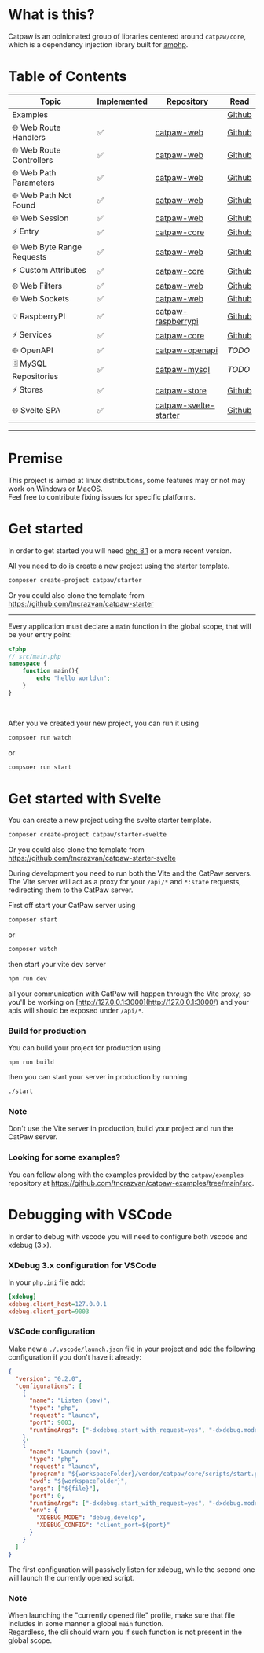 # What is this?

Catpaw is an opinionated group of libraries centered around `catpaw/core`, which is a dependency injection library built for [amphp](https://amphp.org/).

# Table of Contents

| Topic                      | Implemented | Repository                                                            | Read                                       |
|----------------------------|-------------|-----------------------------------------------------------------------|--------------------------------------------|
| Examples                   |             |                                                                       | [Github](https://github.com/tncrazvan/catpaw-examples/tree/main/src)                |
| 🌐 Web Route Handlers      | ✅           | [catpaw-web](https://github.com/tncrazvan/catpaw-web)                 | [Github](./docs/1.WebRouteHandlers.md)     |
| 🌐 Web Route Controllers   | ✅           | [catpaw-web](https://github.com/tncrazvan/catpaw-web)                 | [Github](./docs/14.WebRouteControllers.md) |
| 🌐 Web Path Parameters     | ✅           | [catpaw-web](https://github.com/tncrazvan/catpaw-web)                 | [Github](./docs/2.WebPathParameters.md)    |
| 🌐 Web Path Not Found      | ✅           | [catpaw-web](https://github.com/tncrazvan/catpaw-web)                 | [Github](./docs/3.WebPathNotFound.md)      |
| 🌐 Web Session             | ✅           | [catpaw-web](https://github.com/tncrazvan/catpaw-web)                 | [Github](./docs/4.WebSession.md)           |
| ⚡ Entry                    | ✅           | [catpaw-core](https://github.com/tncrazvan/catpaw-core)               | [Github](./docs/5.Entry.md)                |
| 🌐 Web Byte Range Requests | ✅           | [catpaw-web](https://github.com/tncrazvan/catpaw-web)                 | [Github](./docs/7.WebByteRangeRequests.md) |
| ⚡ Custom Attributes        | ✅           | [catpaw-core](https://github.com/tncrazvan/catpaw-core)               | [Github](./docs/8.CustomAttributes.md)     |
| 🌐 Web Filters             | ✅           | [catpaw-web](https://github.com/tncrazvan/catpaw-web)                 | [Github](./docs/9.WebFilters.md)           |
| 🌐 Web Sockets             | ✅           | [catpaw-web](https://github.com/tncrazvan/catpaw-web)                 | [Github](./docs/10.WebSockets.md)          |
| 💡 RaspberryPI             | ✅           | [catpaw-raspberrypi](https://github.com/tncrazvan/catpaw-raspberrypi) | [Github](./docs/11.RaspberryPI.md)         |
| ⚡ Services                 | ✅           | [catpaw-core](https://github.com/tncrazvan/catpaw-core)               | [Github](./docs/13.Services.md)            |
| 🌐 OpenAPI                 | ✅           | [catpaw-openapi](https://github.com/tncrazvan/catpaw-openapi)         | _TODO_                                     |
| 🗄 MySQL Repositories      | ✅           | [catpaw-mysql](https://github.com/tncrazvan/catpaw-mysql)             | _TODO_                                     |
| ⚡ Stores                 | ✅           | [catpaw-store](https://github.com/tncrazvan/catpaw-store)               | [Github](./docs/12.Stores.md)            |
| 🌐 Svelte SPA                 | ✅           | [catpaw-svelte-starter](https://github.com/tncrazvan/catpaw-svelte-starter)               | [Github](./docs/15.SPA.md)            |

---

# Premise

This project is aimed at linux distributions, some features may or not may work on Windows or MacOS.<br/>
Feel free to contribute fixing issues for specific platforms.

# Get started

In order to get started you will need [php 8.1](https://www.php.net/downloads.php) or a more recent version.

All you need to do is create a new project using the starter template.

```bash
composer create-project catpaw/starter
```

Or you could also clone the template from https://github.com/tncrazvan/catpaw-starter

---

Every application must declare a ```main``` function in the global scope, that will be your entry point:

```php
<?php
// src/main.php
namespace {
    function main(){
        echo "hello world\n";
    }
}
```

<br/>

After you've created your new project, you can run it using

```bash
compsoer run watch
```

or

```bash
compsoer run start
```

# Get started with Svelte

You can create a new project using the svelte starter template.

```bash
composer create-project catpaw/starter-svelte
```

Or you could also clone the template from https://github.com/tncrazvan/catpaw-starter-svelte


During development you need to run both the Vite and the CatPaw servers.<br/>
The Vite server will act as a proxy for your `/api/*` and `*:state` requests, redirecting them to the CatPaw server.<br/>

First off start your CatPaw server using
```bash
composer start
```
or
```bash
composer watch
```

then start your vite dev server

```bash
npm run dev
```

all your communication with CatPaw will happen through the Vite proxy, so you'll be working on [http://127.0.0.1:3000](http://127.0.0.1:3000/) and your apis will should be exposed under `/api/*`.

### Build for production

You can build your project for production using
```
npm run build
```
then you can start your server in production by running
```bash
./start
```

### Note

Don't use the Vite server in production, build your project and run the CatPaw server.



### Looking for some examples?

You can follow along with the examples provided by the `catpaw/examples` repository at https://github.com/tncrazvan/catpaw-examples/tree/main/src.


# Debugging with VSCode

In order to debug with vscode you will need to configure both vscode and xdebug (3.x).

### XDebug 3.x configuration for VSCode

In your `php.ini` file add:
```ini
[xdebug]
xdebug.client_host=127.0.0.1
xdebug.client_port=9003
```

### VSCode configuration

Make new a `./.vscode/launch.json` file in your project and add the following configuration if you don't have it already:
```json
{
  "version": "0.2.0",
  "configurations": [
    {
      "name": "Listen (paw)",
      "type": "php",
      "request": "launch",
      "port": 9003,
      "runtimeArgs": ["-dxdebug.start_with_request=yes", "-dxdebug.mode=debug"]
    },
    {
      "name": "Launch (paw)",
      "type": "php",
      "request": "launch",
      "program": "${workspaceFolder}/vendor/catpaw/core/scripts/start.php",
      "cwd": "${workspaceFolder}",
      "args": ["${file}"],
      "port": 0,
      "runtimeArgs": ["-dxdebug.start_with_request=yes", "-dxdebug.mode=debug"],
      "env": {
        "XDEBUG_MODE": "debug,develop",
        "XDEBUG_CONFIG": "client_port=${port}"
      }
    }
  ]
}
```

The first configuration will passively listen for xdebug, while the second one will launch the currently opened script.

### Note 

When launching the "currently opened file" profile, make sure that file includes in some manner a global `main` function.<br/>
Regardless, the cli should warn you if such function is not present in the global scope.
